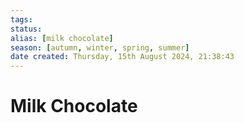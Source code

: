 ```yaml
---
tags: 
status:
alias: [milk chocolate]
season: [autumn, winter, spring, summer]
date created: Thursday, 15th August 2024, 21:38:43
---
```


# Milk Chocolate